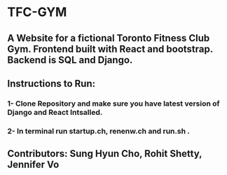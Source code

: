# TFC-GYM

## A Website for a fictional Toronto Fitness Club Gym. Frontend built with React and bootstrap. Backend is SQL and Django. 

## Instructions to Run:

### 1- Clone Repository and make sure you have latest version of Django and React Intsalled.

### 2- In terminal run startup.ch, renenw.ch and run.sh .

## Contributors: Sung Hyun Cho, Rohit Shetty, Jennifer Vo

